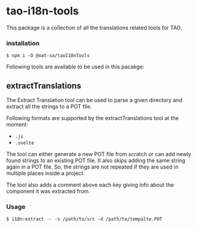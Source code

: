 # tao-i18n-tools

This package is a collection of all the translations related tools for TAO.

### installation

```
$ npm i -D @oat-sa/taoI18nTools
``` 

Following tools are available to be used in this pacakge:


## extractTranslations

The Extract Translation tool can be used to parse a given directory and extract all the strings to a POT file.

Following formats are supported by the extractTranslations tool at the moment:

- `.js`
- `.svelte`

The tool can either generate a new POT file from scratch or can add newly found strings to an existing POT file. It also skips adding the same string again in a POT file. So, the strings are not repeated if they are used in multiple places inside a project.

The tool also adds a comment above each key giving info about the component it was extracted from. 

### Usage 

```
$ i18n:extract -- -s /path/to/src -d /path/to/tempalte.POT
```